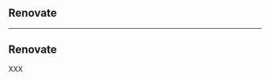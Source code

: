 <!-- .slide: id="gitlab_renovate" class="vertical-center" -->

<i class="fa-duotone fa-database fa-8x fa-duotone-colors" style="float: right; color: grey;"></i>

## Renovate

---

## Renovate

XXX
